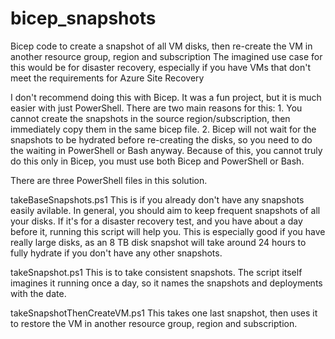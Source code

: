 # bicep_snapshots
Bicep code to create a snapshot of all VM disks, then re-create the VM in another resource group, region and subscription
The imagined use case for this would be for disaster recovery, especially if you have VMs that don't meet the requirements for Azure Site Recovery

I don't recommend doing this with Bicep. It was a fun project, but it is much easier with just PowerShell.
There are two main reasons for this:
    1. You cannot create the snapshots in the source region/subscription, then immediately copy them in the same bicep file.
    2. Bicep will not wait for the snapshots to be hydrated before re-creating the disks, so you need to do the waiting in PowerShell or Bash anyway.
Because of this, you cannot truly do this only in Bicep, you must use both Bicep and PowerShell or Bash. 

There are three PowerShell files in this solution.

takeBaseSnapshots.ps1
    This is if you already don't have any snapshots easily avilable. In general, you should aim to keep frequent snapshots of all your disks. If it's for a disaster recovery test, and you have about a day before it, running this script will help you. This is especially good if you have really large disks, as an 8 TB disk snapshot will take around 24 hours to fully hydrate if you don't have any other snapshots.

takeSnapshot.ps1
    This is to take consistent snapshots. The script itself imagines it running once a day, so it names the snapshots and deployments with the date.

takeSnapshotThenCreateVM.ps1
    This takes one last snapshot, then uses it to restore the VM in another resource group, region and subscription.
